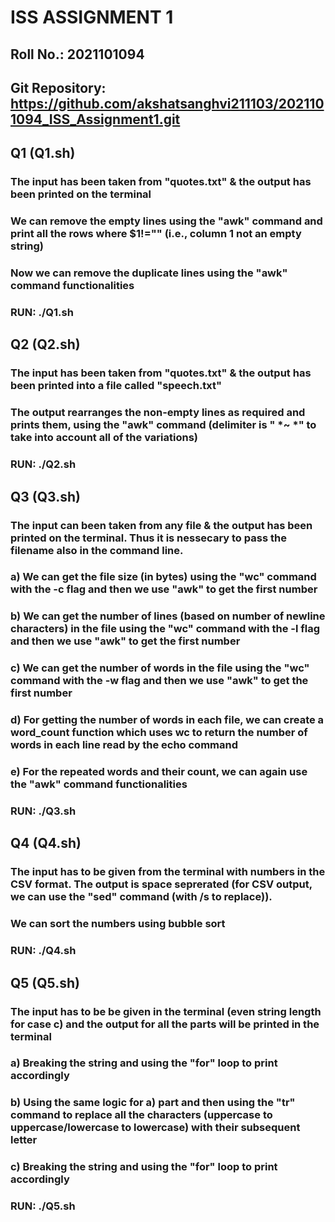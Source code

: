 # ISS ASSIGNMENT 1
## Roll No.: 2021101094
## Git Repository: https://github.com/akshatsanghvi211103/2021101094_ISS_Assignment1.git
## Q1 (Q1.sh)
### The input has been taken from "quotes.txt" & the output has been printed on the terminal
### We can remove the empty lines using the "awk" command and print all the rows where $1!="" (i.e., column 1 not an empty string)
### Now we can remove the duplicate lines using the "awk" command functionalities
### RUN: ./Q1.sh
## Q2 (Q2.sh)
### The input has been taken from "quotes.txt" & the output has been printed into a file called "speech.txt"
### The output rearranges the non-empty lines as required and prints them, using the "awk" command (delimiter is " *~ *" to take into account all of the variations)
### RUN: ./Q2.sh
## Q3 (Q3.sh)
### The input can been taken from any file & the output has been printed on the terminal. Thus it is nessecary to pass the filename also in the command line.
### a) We can get the file size (in bytes) using the "wc" command with the -c flag and then we use "awk" to get the first number
### b) We can get the number of lines (based on number of newline characters) in the file using the "wc" command with the -l flag and then we use "awk" to get the first number
### c) We can get the number of words in the file using the "wc" command with the -w flag and then we use "awk" to get the first number
### d) For getting the number of words in each file, we can create a word_count function which uses wc to return the number of words in each line read by the echo command
### e) For the repeated words and their count, we can again use the "awk" command functionalities
### RUN: ./Q3.sh <filename>
## Q4 (Q4.sh)
### The input has to be given from the terminal with numbers in the CSV format. The output is space seprerated (for CSV output, we can use the "sed" command (with /s to replace)).
### We can sort the numbers using bubble sort
### RUN: ./Q4.sh
## Q5 (Q5.sh)
### The input has to be be given in the terminal (even string length for case c) and the output for all the parts will be printed in the terminal
### a) Breaking the string and using the "for" loop to print accordingly
### b) Using the same logic for a) part and then using the "tr" command to replace all the characters (uppercase to uppercase/lowercase to lowercase) with their subsequent letter
### c) Breaking the string and using the "for" loop to print accordingly
### RUN: ./Q5.sh